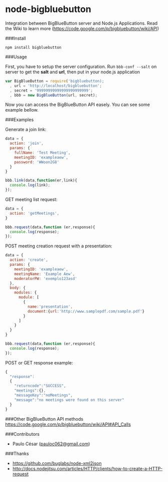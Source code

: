 node-bigbluebutton
==================

Integration between BigBlueButton server and Node.js Applications. Read the Wiki to learn more (<https://code.google.com/p/bigbluebutton/wiki/API>)

###Install

    npm install bigbluebutton
    
###Usage

First, you have to setup the server configuration. Run `bbb-conf --salt` on server to get the **salt** and **url**, then put in your node.js application

```javascript
var BigBlueButton = require('bigbluebutton);
  , url = 'http://localhost/bigbluebutton';
  , secret = '99999999999999999999999';
  , bbb = new BigBlueButton(url, secret);
```

Now you can access the BigBlueButton API easely. You can see some example bellow.

###Examples

Generate a join link:

```javascript
data = {
  action: 'join',
  params: {
    fullName: 'Test Meeting',
    meetingID: 'exampleaew',
    password: 'WWoon2G8'
  }
}

bbb.link(data,function(er,link){
  console.log(link);
});
```

GET meeting list request:

```javascript
data = {
  action: 'getMeetings',
}

bbb.request(data,function (er,response){
  console.log(response);
});
```
    
POST meeting creation request with a presentation:

```javascript
data = {
  action: 'create',
  params: { 
    meetingID: 'exampleaew',
    meetingName: 'Example Aew',
    moderatorPW: 'exemplo123asd'
  },
  body: {
    modules: {
      module: [
        {
          name:'presentation',
          document:{url:'http://www.samplepdf.com/sample.pdf'}
        }
      ]
    }
  }
}

bbb.request(data,function (er,response){
  console.log(response);
});
```
    
POST or GET response example:

```javascript
{
  "response":
  {
    "returncode":"SUCCESS",
    "meetings":{},
    "messageKey":"noMeetings",
    "message":"no meetings were found on this server"
  }
}
```
    
###Other BigBlueButton API methods
<https://code.google.com/p/bigbluebutton/wiki/API#API_Calls>

###Contributors

* Paulo César (<pauloc062@gmail.com>)

###Thanks

* <https://github.com/buglabs/node-xml2json>
* <http://docs.nodejitsu.com/articles/HTTP/clients/how-to-create-a-HTTP-request>
